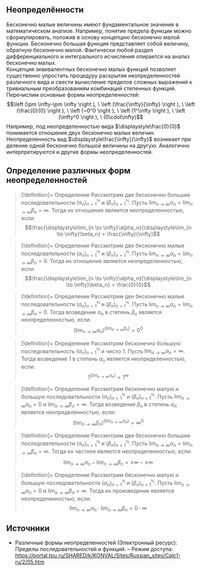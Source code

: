 ## Неопределённости  
Бесконечно малые величины имеют фундаментальное значение в математическом анализе. Например, понятие предела функции можно сформулировать, положив в основу концепцию бесконечно малой функции. Бесконечно большая функция представляет собой величину, обратную бесконечно малой. Фактически любой раздел дифференциального и интегрального исчисления опирается на анализ бесконечно малых.  
Концепция эквивалентных бесконечно малых функций позволяет существенно упростить процедуру раскрытия неопределенностей различного вида и свести вычисление пределов сложных выражений к тривиальным преобразованиям комбинаций степенных функций.  
Перечислим основные формы неопределенностей:
$$\left (\pm \infty-\pm \infty \right ), \ \left (\frac{\infty}{\infty} \right ), \ \left (\frac{0}{0} \right ), \ \left (~0^0 \right ), \ \left (1^\infty \right ), \ \left (\infty^0 \right ), \ (0\cdot\infty)$$
Например, под неопределенностью вида $\displaystyle\frac{0}{0}$ понимается отношение двух бесконечно малых величин. Неопределенность вид $\displaystyle\frac{\infty}{\infty}$ возникает при деление одной бесконечно большой величины на другую. Аналогично интерпретируются и другие формы неопределенностей. 

## Определение различных форм неопределенностей
> [!definition]+ Определение
> Рассмотрим две бесконечно большие последовательности $(\alpha_n)_{n=1}^{\mathbb N}$ и $(\beta_n)_{n=1}^{\mathbb N}$. Пусть $\displaystyle\lim_{n \to \infty}\alpha_n = \lim_{n \to \infty}\beta_n = \infty$. Тогда их отношение является неопределенностью, если: $$\frac{\displaystyle\lim_{n \to \infty}\alpha_n}{\displaystyle\lim_{n \to \infty}\beta_n} = \frac{\infty}{\infty}$$

> [!definition]+ Определение
> Рассмотрим две бесконечно малые последовательности $(\alpha_n)_{n=1}^{\mathbb N}$ и $(\beta_n)_{n=1}^{\mathbb N}$. Пусть $\displaystyle\lim_{n \to \infty}\alpha_n = \lim_{n \to \infty}\beta_n = 0$. Тогда их отношение является неопределенностью, если: $$\frac{\displaystyle\lim_{n \to \infty}\alpha_n}{\displaystyle\lim_{n \to \infty}\beta_n} = \frac{0}{0}$$

> [!definition]+ Определение
> Рассмотрим две бесконечно малые последовательности $(\alpha_n)_{n=1}^{\mathbb N}$ и $(\beta_n)_{n=1}^{\mathbb N}$. Пусть $\displaystyle\lim_{n \to \infty}\alpha_n = \lim_{n \to \infty}\beta_n = 0$. Тогда возведение $\alpha_n$ в степень $\beta_n$ является неопределенностью, если: $$\displaystyle \left(\lim_{n \to \infty}\alpha_n\right)^{\displaystyle\left(\lim_{n \to \infty}\beta_n\right)} = 0^0$$

> [!definition]+ Определение
> Рассмотрим бесконечно большую последовательность $(\alpha_n)_{n=1}^{\mathbb N}$ и число $1$. Пусть $\displaystyle\lim_{n \to \infty}\alpha_n = \infty$. Тогда возведение $1$ в степень $\alpha_n$ является неопределенностью, если: $$\displaystyle 1^{\displaystyle\left(\lim_{n \to \infty}\alpha_n\right)} = 1^\infty$$

> [!definition]+ Определение
> Рассмотрим бесконечно малую и большую последовательности $(\alpha_n)_{n=1}^{\mathbb N}$ и $(\beta_n)_{n=1}^{\mathbb N}$. Пусть $\displaystyle\lim_{n \to \infty}\alpha_n = 0$ и $\displaystyle\lim_{n \to \infty}\beta_n = \infty$. Тогда возведение $\beta_n$ в степень $\alpha_n$ является неопределенностью, если: $$\displaystyle \left(\lim_{n \to \infty}\beta_n\right)^{\displaystyle\left(\lim_{n \to \infty}\alpha_n\right)} = \infty^0$$

> [!definition]+ Определение
> Рассмотрим две бесконечно большие последовательности $(\alpha_n)_{n=1}^{\mathbb N}$ и $(\beta_n)_{n=1}^{\mathbb N}$. Пусть $\displaystyle\lim_{n \to \infty}\alpha_n = \lim_{n \to \infty}\beta_n = \infty$. Тогда их частное является неопределенностью, если: $$\displaystyle\lim_{n \to \infty}\alpha_n-\displaystyle\lim_{n \to \infty}\beta_n = \pm \infty-\pm \infty$$

> [!definition]+ Определение
> Рассмотрим бесконечно малую и большую последовательности $(\alpha_n)_{n=1}^{\mathbb N}$ и $(\beta_n)_{n=1}^{\mathbb N}$. Пусть $\displaystyle\lim_{n \to \infty}\alpha_n = 0$ и $\displaystyle\lim_{n \to \infty}\beta_n = \infty$. Тогда их произведение является неопределенностью, если: $$\displaystyle\lim_{n \to \infty}\alpha_n \cdot \displaystyle\lim_{n \to \infty}\beta_n = 0\cdot\infty$$

## Источники
* Различные формы неопределенностей (Электронный ресурс): Пределы последовательностей и функций. – Режим доступа: https://portal.tpu.ru/SHARED/k/KONVAL/Sites/Russian_sites/Calc1-ru/2/05.htm